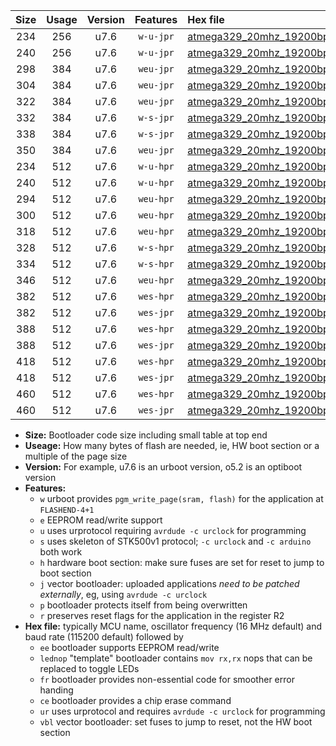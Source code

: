 |Size|Usage|Version|Features|Hex file|
|:-:|:-:|:-:|:-:|:--|
|234|256|u7.6|`w-u-jpr`|[atmega329_20mhz_19200bps_ur_vbl.hex](https://raw.githubusercontent.com/stefanrueger/urboot/main/atmega329_20mhz_19200bps_ur_vbl.hex)|
|240|256|u7.6|`w-u-jpr`|[atmega329_20mhz_19200bps_lednop_ur_vbl.hex](https://raw.githubusercontent.com/stefanrueger/urboot/main/atmega329_20mhz_19200bps_lednop_ur_vbl.hex)|
|298|384|u7.6|`weu-jpr`|[atmega329_20mhz_19200bps_ee_ur_vbl.hex](https://raw.githubusercontent.com/stefanrueger/urboot/main/atmega329_20mhz_19200bps_ee_ur_vbl.hex)|
|304|384|u7.6|`weu-jpr`|[atmega329_20mhz_19200bps_ee_lednop_ur_vbl.hex](https://raw.githubusercontent.com/stefanrueger/urboot/main/atmega329_20mhz_19200bps_ee_lednop_ur_vbl.hex)|
|322|384|u7.6|`weu-jpr`|[atmega329_20mhz_19200bps_ee_lednop_fr_ur_vbl.hex](https://raw.githubusercontent.com/stefanrueger/urboot/main/atmega329_20mhz_19200bps_ee_lednop_fr_ur_vbl.hex)|
|332|384|u7.6|`w-s-jpr`|[atmega329_20mhz_19200bps_vbl.hex](https://raw.githubusercontent.com/stefanrueger/urboot/main/atmega329_20mhz_19200bps_vbl.hex)|
|338|384|u7.6|`w-s-jpr`|[atmega329_20mhz_19200bps_lednop_vbl.hex](https://raw.githubusercontent.com/stefanrueger/urboot/main/atmega329_20mhz_19200bps_lednop_vbl.hex)|
|350|384|u7.6|`weu-jpr`|[atmega329_20mhz_19200bps_ee_lednop_fr_ce_ur_vbl.hex](https://raw.githubusercontent.com/stefanrueger/urboot/main/atmega329_20mhz_19200bps_ee_lednop_fr_ce_ur_vbl.hex)|
|234|512|u7.6|`w-u-hpr`|[atmega329_20mhz_19200bps_ur.hex](https://raw.githubusercontent.com/stefanrueger/urboot/main/atmega329_20mhz_19200bps_ur.hex)|
|240|512|u7.6|`w-u-hpr`|[atmega329_20mhz_19200bps_lednop_ur.hex](https://raw.githubusercontent.com/stefanrueger/urboot/main/atmega329_20mhz_19200bps_lednop_ur.hex)|
|294|512|u7.6|`weu-hpr`|[atmega329_20mhz_19200bps_ee_ur.hex](https://raw.githubusercontent.com/stefanrueger/urboot/main/atmega329_20mhz_19200bps_ee_ur.hex)|
|300|512|u7.6|`weu-hpr`|[atmega329_20mhz_19200bps_ee_lednop_ur.hex](https://raw.githubusercontent.com/stefanrueger/urboot/main/atmega329_20mhz_19200bps_ee_lednop_ur.hex)|
|318|512|u7.6|`weu-hpr`|[atmega329_20mhz_19200bps_ee_lednop_fr_ur.hex](https://raw.githubusercontent.com/stefanrueger/urboot/main/atmega329_20mhz_19200bps_ee_lednop_fr_ur.hex)|
|328|512|u7.6|`w-s-hpr`|[atmega329_20mhz_19200bps.hex](https://raw.githubusercontent.com/stefanrueger/urboot/main/atmega329_20mhz_19200bps.hex)|
|334|512|u7.6|`w-s-hpr`|[atmega329_20mhz_19200bps_lednop.hex](https://raw.githubusercontent.com/stefanrueger/urboot/main/atmega329_20mhz_19200bps_lednop.hex)|
|346|512|u7.6|`weu-hpr`|[atmega329_20mhz_19200bps_ee_lednop_fr_ce_ur.hex](https://raw.githubusercontent.com/stefanrueger/urboot/main/atmega329_20mhz_19200bps_ee_lednop_fr_ce_ur.hex)|
|382|512|u7.6|`wes-hpr`|[atmega329_20mhz_19200bps_ee.hex](https://raw.githubusercontent.com/stefanrueger/urboot/main/atmega329_20mhz_19200bps_ee.hex)|
|382|512|u7.6|`wes-jpr`|[atmega329_20mhz_19200bps_ee_vbl.hex](https://raw.githubusercontent.com/stefanrueger/urboot/main/atmega329_20mhz_19200bps_ee_vbl.hex)|
|388|512|u7.6|`wes-hpr`|[atmega329_20mhz_19200bps_ee_lednop.hex](https://raw.githubusercontent.com/stefanrueger/urboot/main/atmega329_20mhz_19200bps_ee_lednop.hex)|
|388|512|u7.6|`wes-jpr`|[atmega329_20mhz_19200bps_ee_lednop_vbl.hex](https://raw.githubusercontent.com/stefanrueger/urboot/main/atmega329_20mhz_19200bps_ee_lednop_vbl.hex)|
|418|512|u7.6|`wes-hpr`|[atmega329_20mhz_19200bps_ee_lednop_fr.hex](https://raw.githubusercontent.com/stefanrueger/urboot/main/atmega329_20mhz_19200bps_ee_lednop_fr.hex)|
|418|512|u7.6|`wes-jpr`|[atmega329_20mhz_19200bps_ee_lednop_fr_vbl.hex](https://raw.githubusercontent.com/stefanrueger/urboot/main/atmega329_20mhz_19200bps_ee_lednop_fr_vbl.hex)|
|460|512|u7.6|`wes-hpr`|[atmega329_20mhz_19200bps_ee_lednop_fr_ce.hex](https://raw.githubusercontent.com/stefanrueger/urboot/main/atmega329_20mhz_19200bps_ee_lednop_fr_ce.hex)|
|460|512|u7.6|`wes-jpr`|[atmega329_20mhz_19200bps_ee_lednop_fr_ce_vbl.hex](https://raw.githubusercontent.com/stefanrueger/urboot/main/atmega329_20mhz_19200bps_ee_lednop_fr_ce_vbl.hex)|

- **Size:** Bootloader code size including small table at top end
- **Useage:** How many bytes of flash are needed, ie, HW boot section or a multiple of the page size
- **Version:** For example, u7.6 is an urboot version, o5.2 is an optiboot version
- **Features:**
  + `w` urboot provides `pgm_write_page(sram, flash)` for the application at `FLASHEND-4+1`
  + `e` EEPROM read/write support
  + `u` uses urprotocol requiring `avrdude -c urclock` for programming
  + `s` uses skeleton of STK500v1 protocol; `-c urclock` and `-c arduino` both work
  + `h` hardware boot section: make sure fuses are set for reset to jump to boot section
  + `j` vector bootloader: uploaded applications *need to be patched externally*, eg, using `avrdude -c urclock`
  + `p` bootloader protects itself from being overwritten
  + `r` preserves reset flags for the application in the register R2
- **Hex file:** typically MCU name, oscillator frequency (16 MHz default) and baud rate (115200 default) followed by
  + `ee` bootloader supports EEPROM read/write
  + `lednop` "template" bootloader contains `mov rx,rx` nops that can be replaced to toggle LEDs
  + `fr` bootloader provides non-essential code for smoother error handing
  + `ce` bootloader provides a chip erase command
  + `ur` uses urprotocol and requires `avrdude -c urclock` for programming
  + `vbl` vector bootloader: set fuses to jump to reset, not the HW boot section

